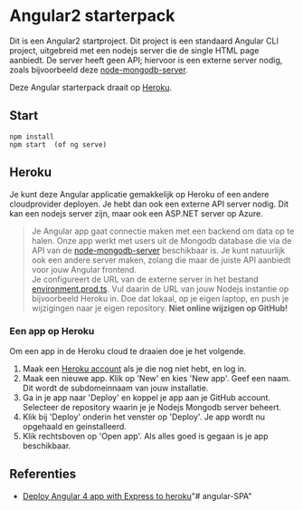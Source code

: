 # Angular2 starterpack

Dit is een Angular2 startproject. Dit project is een standaard Angular CLI project, uitgebreid met een nodejs server die de single HTML page aanbiedt. De server heeft geen API; hiervoor is een externe server nodig, zoals bijvoorbeeld deze [node-mongodb-server](https://github.com/avansinformatica/node-mongodb-server).

Deze Angular starterpack draait op [Heroku](https://angular-avans-starter.herokuapp.com).

## Start

```
npm install
npm start  (of ng serve)
```

## Heroku
Je kunt deze Angular applicatie gemakkelijk op Heroku of een andere cloudprovider deployen. Je hebt dan ook een externe API server nodig. Dit kan een nodejs server zijn, maar ook een ASP.NET server op Azure. 

> Je Angular app gaat connectie maken met een backend om data op te halen. Onze app werkt met users uit de Mongodb database die via de API van de [node-mongodb-server](https://github.com/avansinformatica/node-mongodb-server) beschikbaar is. Je kunt natuurlijk ook een andere server maken, zolang die maar de juiste API aanbiedt voor jouw Angular frontend.  
> Je configureert de URL van de externe server in het bestand [environment.prod.ts](https://github.com/avansinformatica/angular-starterpack/blob/master/src/environments/environment.prod.ts).
> Vul daarin de URL van jouw Nodejs instantie op bijvoorbeeld Heroku in. Doe dat lokaal, op je eigen laptop, en push je wijzigingen naar je eigen repository. **Niet online wijzigen op GitHub!**

### Een app op Heroku
Om een app in de Heroku cloud te draaien doe je het volgende.
1. Maak een [Heroku account](http://www.heroku.com) als je die nog niet hebt, en log in. 
2. Maak een nieuwe app. Klik op 'New' en kies 'New app'. Geef een naam. Dit wordt de subdomeinnaam van jouw installatie.
3. Ga in je app naar 'Deploy' en koppel je app aan je GitHub account. Selecteer de repository waarin je je Nodejs Mongodb server beheert.
4. Klik bij 'Deploy' onderin het venster op 'Deploy'. Je app wordt nu opgehaald en geinstalleerd.
5. Klik rechtsboven op 'Open app'. Als alles goed is gegaan is je app beschikbaar.

## Referenties
- [Deploy Angular 4 app with Express to heroku](https://medium.com/@ervib/deploy-angular-4-app-with-express-to-heroku-6113146915ca)"# angular-SPA" 
